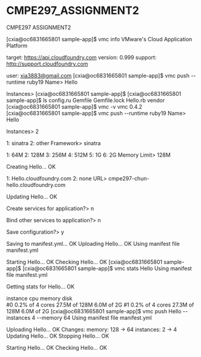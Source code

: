 CMPE297_ASSIGNMENT2
===================

CMPE297 ASSIGNMENT2

[cxia@oc6831665801 sample-app]$ vmc info
VMware's Cloud Application Platform

target: https://api.cloudfoundry.com
  version: 0.999
  support: http://support.cloudfoundry.com

user: xia3883@gmail.com
[cxia@oc6831665801 sample-app]$ vmc push --runtime ruby19
Name> Hello

Instances> [cxia@oc6831665801 sample-app]$ 
[cxia@oc6831665801 sample-app]$ ls
config.ru  Gemfile  Gemfile.lock  Hello.rb  vendor
[cxia@oc6831665801 sample-app]$ vmc -v
vmc 0.4.2
[cxia@oc6831665801 sample-app]$ vmc push --runtime ruby19
Name> Hello

Instances> 2

1: sinatra
2: other
Framework> sinatra

1: 64M
2: 128M
3: 256M
4: 512M
5: 1G
6: 2G
Memory Limit> 128M

Creating Hello... OK

1: Hello.cloudfoundry.com
2: none
URL> cmpe297-chun-hello.cloudfoundry.com

Updating Hello... OK

Create services for application?> n

Bind other services to application?> n

Save configuration?> y

Saving to manifest.yml... OK
Uploading Hello... OK
Using manifest file manifest.yml

Starting Hello... OK
Checking Hello... OK
[cxia@oc6831665801 sample-app]$ 
[cxia@oc6831665801 sample-app]$ vmc stats Hello
Using manifest file manifest.yml

Getting stats for Hello... OK

instance   cpu               memory          disk      
#0         0.2% of 4 cores   27.5M of 128M   6.0M of 2G
#1         0.2% of 4 cores   27.3M of 128M   6.0M of 2G
[cxia@oc6831665801 sample-app]$ vmc push Hello --instances 4 --memory 64
Using manifest file manifest.yml

Uploading Hello... OK
Changes:
  memory: 128 -> 64
  instances: 2 -> 4
Updating Hello... OK
Stopping Hello... OK

Starting Hello... OK
Checking Hello... OK